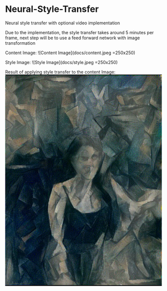 # Neural-Style-Transfer
Neural style transfer with optional video implementation

Due to the implementation, the style transfer takes around 5 minutes per frame, next step will be to use
a feed forward network with image transformation 


Content Image:
![Content Image](docs/content.jpeg =250x250)


Style Image:
![Style Image](docs/style.jpeg =250x250)


Result of applying style transfer to the content Image:
![Result Image](docs/result.jpeg)




